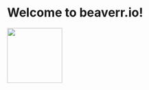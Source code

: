 <div align="left">
  <h1 align="left">Welcome to beaverr.io!</h1>
  <a href="https://www.beaverr.io/?utm_source=github&utm_medium=referral&utm_campaign=ghc">
    <picture>
      <img src="https://github.com/beaverrio/.github/assets/37014285/d2982b04-c528-4bf4-b631-016668d4bbaa" height="128">
    </picture>
  </a>
</div>
